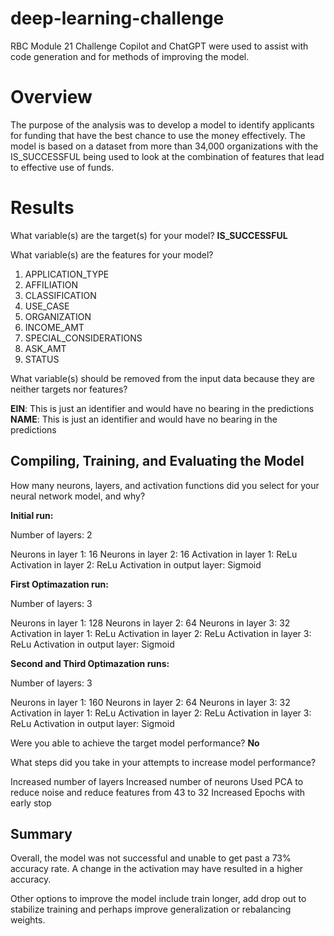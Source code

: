 # deep-learning-challenge
 RBC Module 21 Challenge
 Copilot and ChatGPT were used to assist with code generation and for methods of improving the model.

# Overview

The purpose of the analysis was to develop a model to identify applicants for funding that have the best chance to use the money effectively. The model is based on a dataset from more than 34,000 organizations with the IS_SUCCESSFUL being used to look at the combination of features that lead to effective use of funds.

# Results

What variable(s) are the target(s) for your model?
**IS_SUCCESSFUL**

What variable(s) are the features for your model?
1. APPLICATION_TYPE
2. AFFILIATION
3. CLASSIFICATION
4. USE_CASE
5. ORGANIZATION
6. INCOME_AMT
7. SPECIAL_CONSIDERATIONS
8. ASK_AMT
9. STATUS

What variable(s) should be removed from the input data because they are neither targets nor features?

**EIN**: This is just an identifier and would have no bearing in the predictions
**NAME**: This is just an identifier and would have no bearing in the predictions        


## Compiling, Training, and Evaluating the Model
How many neurons, layers, and activation functions did you select for your neural network model, and
why?

**Initial run:**

Number of layers: 2

Neurons in layer 1: 16
Neurons in layer 2: 16
Activation in layer 1: ReLu
Activation in layer 2: ReLu
Activation in output layer: Sigmoid

**First Optimazation run:**

Number of layers: 3

Neurons in layer 1: 128
Neurons in layer 2: 64
Neurons in layer 3: 32
Activation in layer 1: ReLu
Activation in layer 2: ReLu
Activation in layer 3: ReLu
Activation in output layer: Sigmoid

**Second and Third Optimazation runs:**

Number of layers: 3

Neurons in layer 1: 160
Neurons in layer 2: 64
Neurons in layer 3: 32
Activation in layer 1: ReLu
Activation in layer 2: ReLu
Activation in layer 3: ReLu
Activation in output layer: Sigmoid

Were you able to achieve the target model performance? **No**

What steps did you take in your attempts to increase model performance?

Increased number of layers
Increased number of neurons
Used PCA to reduce noise and reduce features from 43 to 32
Increased Epochs with early stop

## Summary

Overall, the model was not successful and unable to get past a 73% accuracy rate. A change in the activation may have resulted in a higher accuracy.

Other options to improve the model include train longer, add drop out to stabilize training and perhaps improve generalization or rebalancing weights.